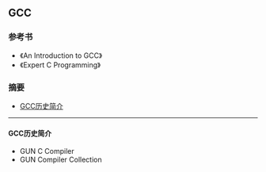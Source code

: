 ## GCC

### 参考书

- 《An Introduction to GCC》
- 《Expert C Programming》

### 摘要

- [GCC历史简介](#GCC历史简介)

---

#### GCC历史简介

- GUN C Compiler
- GUN Compiler Collection